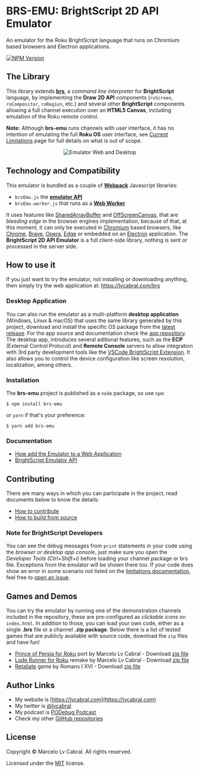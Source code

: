# BRS-EMU: BrightScript 2D API Emulator

An emulator for the Roku BrightScript language that runs on Chromium based browsers and Electron applications.

[![NPM Version](https://badge.fury.io/js/brs-emu.svg?style=flat)](https://npmjs.org/package/brs-emu)

## The Library

This library extends [**brs**](https://github.com/sjbarag/brs), a _command line interpreter_ for **BrightScript** language, by implementing the **Draw 2D API** components (`roScreen`, `roCompositor`, `roRegion`, etc.) and several other **BrightScript** components allowing a full channel execution over an **HTML5 Canvas**, including emulation of the Roku remote control. 

**Note:** Although **brs-emu** runs channels with user interface, it has no intention of emulating the full **Roku OS** user interface, see [Current Limitations](docs/limitations.md) page for full details on what is out of scope.

<p align="center">
<img alt="Emulator Web and Desktop" src="docs/images/screenshots.png?raw=true"/>
</p>

## Technology and Compatibility

This emulator is bundled as a couple of **[Webpack](https://webpack.js.org/)** Javascript libraries: 
- `brsEmu.js` the **[emulator API](docs/emulator-api.md)** 
- `brsEmu.worker.js` that runs as a **[Web Worker](https://developer.mozilla.org/en-US/docs/Web/API/Web_Workers_API/Using_web_workers)**

It uses features like [SharedArrayBuffer](https://developer.mozilla.org/en-US/docs/Web/JavaScript/Reference/Global_Objects/SharedArrayBuffer) and [OffScreenCanvas](https://developer.mozilla.org/en-US/docs/Web/API/OffscreenCanvas), that are _bleeding edge_ in the browser engines implementation, because of that, at this moment, it can only be executed in [Chromium](https://www.chromium.org/Home) based browsers, like [Chrome](https://www.google.com/chrome/), [Brave](https://brave.com/download/), [Opera](https://www.opera.com/), [Edge](https://www.microsoft.com/en-us/edge) or embedded on an [Electron](https://electronjs.org/) application. The **BrightScript 2D API Emulator** is a full client-side library, nothing is sent or processed in the server side.

 ## How to use it

If you just want to try the emulator, not installing or downloading anything, then simply try the web application at: https://lvcabral.com/brs

### Desktop Application

You can also run the emulator as a multi-platform **desktop application** (Windows, Linux & macOS) that uses the same library generated by this project, download and install the specific OS package from the [latest release](https://github.com/lvcabral/brs-emu/releases). For the app source and documentation check the [app repository](https://github.com/lvcabral/brs-emu-app). The desktop app, introduces several aditional features, such as the **ECP** (External Control Protocol) and **Remote Console** servers to allow integration with 3rd party development tools like the [VSCode BrightScript Extension](https://marketplace.visualstudio.com/items?itemName=celsoaf.brightscript). It also allows you to control the device configuration like screen resolution, localization, among others.


### Installation
The **brs-emu** project is published as a `node` package, so use `npm`:

```shell
$ npm install brs-emu
```

or `yarn` if that's your preference:

```shell
$ yarn add brs-emu
```

### Documentation

* [How add the Emulator to a Web Application](docs/integrating.md)
* [BrightScript Emulator API](docs/emulator-api.md)

## Contributing

There are many ways in which you can participate in the project, read documents below to know the details:

* [How to contribute](docs/contributing.md)
* [How to build from source](docs/build-from-source.md)

### Note for BrightScript Developers

You can see the debug messages from `print` statements in your code using the _browser or desktop app console_, just make sure you open the _Developer Tools (Ctrl+Shift+i)_ before loading your channel package or brs file. Exceptions from the emulator will be shown there too. If your code does show an error in some scenario not listed on the [limitations documentation](docs/limitations.md), feel free to [open an issue](https://github.com/lvcabral/brs-emu/issues).


## Games and Demos

You can try the emulator by running one of the demonstration channels included in the repository, these are pre-configured as _clickable icons_ on `index.html`. In addition to those, you can load your own code, either as a single **.brs** file or a channel **.zip package**. Below there is a list of tested games that are publicly available with source code, download the `zip` files and have fun!

*   [Prince of Persia for Roku](https://github.com/lvcabral/Prince-of-Persia-Roku) port by Marcelo Lv Cabral - Download [zip file](https://github.com/lvcabral/Prince-of-Persia-Roku/releases/download/v0.18.3778/Prince-of-Persia-Roku-018.zip)
*   [Lode Runner for Roku](https://github.com/lvcabral/Lode-Runner-Roku) remake by Marcelo Lv Cabral - Download [zip file](https://github.com/lvcabral/Lode-Runner-Roku/releases/download/v0.18.707/Lode-Runner-Roku-018.zip)
*   [Retaliate](https://github.com/lvcabral/retaliate-roku) game by Romans I XVI - Download [zip file](https://github.com/lvcabral/retaliate-roku/releases/download/v1.7.0-emu/retaliate-brs-emu.zip)


## Author Links

- My website is [https://lvcabral.com](https://lvcabral.com)
- My twitter is [@lvcabral](https://twitter.com/lvcabral)
- My podcast is [PODebug Podcast](http://podebug.com)
- Check my other [GitHub repositories ](https://github.com/lvcabral)

## License

Copyright © Marcelo Lv Cabral. All rights reserved.

Licensed under the [MIT](LICENSE) license.
